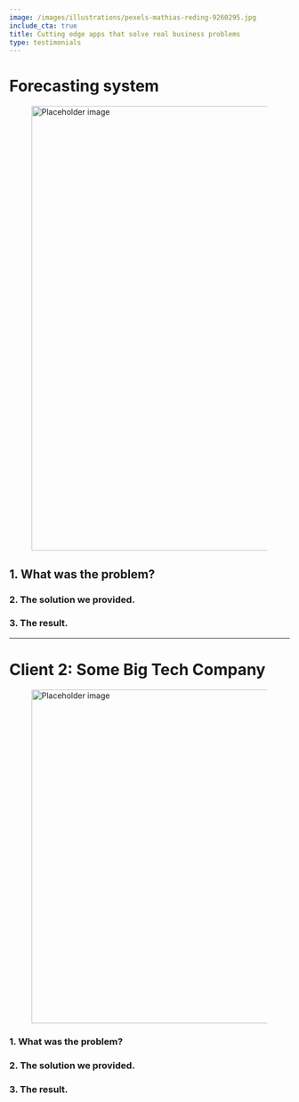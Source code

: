 ```yaml
---
image: /images/illustrations/pexels-mathias-reding-9260295.jpg
include_cta: true
title: Cutting edge apps that solve real business problems
type: testimonials
---
```



# Forecasting system 

<figure class="image">
<img class="" src="/images/illustrations/mockups/nostradamus_app.jpg" alt="Placeholder image" style="width:800px;">
</figure>


## 1. What was the problem?

### 2. The solution we provided.

### 3. The result.

***

# Client 2: Some Big Tech Company

<figure class="image">
<img class="" src="https://bulma.io/images/placeholders/1280x960.png" alt="Placeholder image" style="width:600px;">
</figure>

### 1. What was the problem?

### 2. The solution we provided.

### 3. The result.
